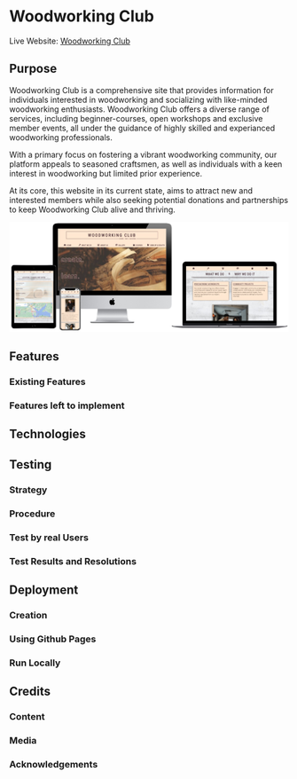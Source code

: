 # Woodworking Club
Live Website: [Woodworking Club](https://nixts.github.io/woodworking-club/index.html)

## Purpose
Woodworking Club is a comprehensive site that provides information for individuals interested in woodworking and socializing with like-minded woodworking enthusiasts. Woodworking Club offers a diverse range of services, including beginner-courses, open workshops and exclusive member events, all under the guidance of highly skilled and experianced woodworking professionals.

With a primary focus on fostering a vibrant woodworking community, our platform appeals to seasoned craftsmen, as well as individuals with a keen interest in woodworking but limited prior experience.

At its core, this website in its current state, aims to attract new and interested members while also seeking potential donations and partnerships to keep Woodworking Club alive and thriving.

![website mock up](assets/docs/techsini.jpg)

## Features
### Existing Features
### Features left to implement

## Technologies

## Testing
### Strategy
### Procedure
### Test by real Users
### Test Results and Resolutions

## Deployment
### Creation
### Using Github Pages
### Run Locally

## Credits
### Content
### Media
### Acknowledgements
